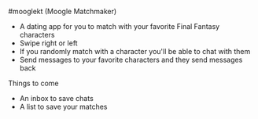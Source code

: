 #mooglekt (Moogle Matchmaker)

* A dating app for you to match with your favorite Final Fantasy characters
* Swipe right or left
* If you randomly match with a character you'll be able to chat with them
* Send messages to your favorite characters and they send messages back

Things to come
* An inbox to save chats
* A list to save your matches
